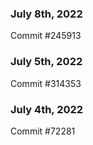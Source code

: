 ### July 8th, 2022

Commit #245913

### July 5th, 2022

Commit #314353


### July 4th, 2022

Commit #72281
